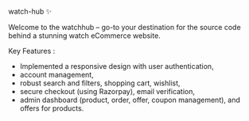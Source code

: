 watch-hub ✨

Welcome to the watchhub – go-to  your destination for the source code behind a stunning watch eCommerce website.

Key Features :

- Implemented a responsive design with user authentication, 
- account management, 
- robust search and filters, shopping cart, wishlist,
- secure checkout (using Razorpay), email verification, 
- admin dashboard (product, order, offer, coupon management), and offers for products.
 

